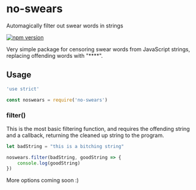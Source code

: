 no-swears 
===

Automagically filter out swear words in strings 

[![npm version](https://badge.fury.io/js/no-swears.svg)](https://badge.fury.io/js/no-swears)

Very simple package for censoring swear words from JavaScript strings,
replacing offending words with "\*\*\*\*". 

## Usage

```javascript
'use strict'

const noswears = require('no-swears')
```

### filter()

This is the most basic filtering function, and requires the offending 
string and a callback, returning the cleaned up string to the program.

```javascript
let badString = "this is a bitching string"

noswears.filter(badString, goodString => {
	console.log(goodString)
})
```

More options coming soon :)